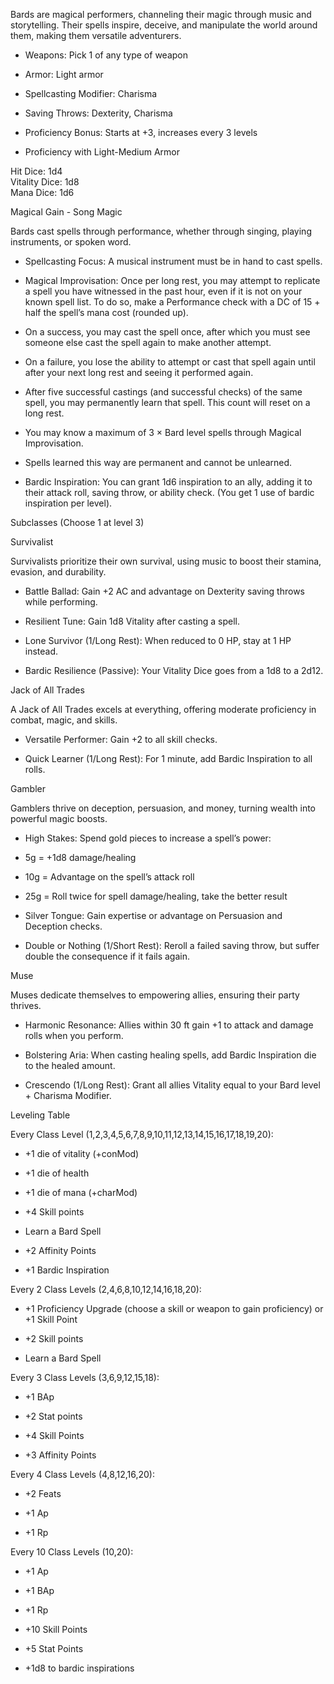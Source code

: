 Bards are magical performers, channeling their magic through music and storytelling. Their spells inspire, deceive, and manipulate the world around them, making them versatile adventurers.

- Weapons: Pick 1 of any type of weapon
    
- Armor: Light armor
    
- Spellcasting Modifier: Charisma
    
- Saving Throws: Dexterity, Charisma
    
- Proficiency Bonus: Starts at +3, increases every 3 levels
    
- Proficiency with Light-Medium Armor
    

Hit Dice: 1d4  
Vitality Dice: 1d8  
Mana Dice: 1d6

Magical Gain - Song Magic

Bards cast spells through performance, whether through singing, playing instruments, or spoken word.

- Spellcasting Focus: A musical instrument must be in hand to cast spells.
    
- Magical Improvisation: Once per long rest, you may attempt to replicate a spell you have witnessed in the past hour, even if it is not on your known spell list. To do so, make a Performance check with a DC of 15 + half the spell’s mana cost (rounded up).
    

- On a success, you may cast the spell once, after which you must see someone else cast the spell again to make another attempt.
    
- On a failure, you lose the ability to attempt or cast that spell again until after your next long rest and seeing it performed again.
    
- After five successful castings (and successful checks) of the same spell, you may permanently learn that spell. This count will reset on a long rest.
    
- You may know a maximum of 3 × Bard level spells through Magical Improvisation.
    
- Spells learned this way are permanent and cannot be unlearned.
    

- Bardic Inspiration: You can grant 1d6 inspiration to an ally, adding it to their attack roll, saving throw, or ability check. (You get 1 use of bardic inspiration per level).
    

Subclasses (Choose 1 at level 3)

Survivalist

Survivalists prioritize their own survival, using music to boost their stamina, evasion, and durability.

- Battle Ballad: Gain +2 AC and advantage on Dexterity saving throws while performing.
    
- Resilient Tune: Gain 1d8 Vitality after casting a spell.
    
- Lone Survivor (1/Long Rest): When reduced to 0 HP, stay at 1 HP instead.
    
- Bardic Resilience (Passive): Your Vitality Dice goes from a 1d8 to a 2d12.
    

Jack of All Trades

A Jack of All Trades excels at everything, offering moderate proficiency in combat, magic, and skills.

- Versatile Performer: Gain +2 to all skill checks.
    
- Quick Learner (1/Long Rest): For 1 minute, add Bardic Inspiration to all rolls.
    

Gambler

Gamblers thrive on deception, persuasion, and money, turning wealth into powerful magic boosts.

- High Stakes: Spend gold pieces to increase a spell’s power:
    

- 5g = +1d8 damage/healing
    
- 10g = Advantage on the spell’s attack roll
    
- 25g = Roll twice for spell damage/healing, take the better result
    

- Silver Tongue: Gain expertise or advantage on Persuasion and Deception checks.
    
- Double or Nothing (1/Short Rest): Reroll a failed saving throw, but suffer double the consequence if it fails again.
    

Muse

Muses dedicate themselves to empowering allies, ensuring their party thrives.

- Harmonic Resonance: Allies within 30 ft gain +1 to attack and damage rolls when you perform.
    
- Bolstering Aria: When casting healing spells, add Bardic Inspiration die to the healed amount.
    
- Crescendo (1/Long Rest): Grant all allies Vitality equal to your Bard level + Charisma Modifier.
    

Leveling Table

Every Class Level (1,2,3,4,5,6,7,8,9,10,11,12,13,14,15,16,17,18,19,20):

- +1 die of vitality (+conMod)
    
- +1 die of health
    
- +1 die of mana (+charMod)
    
- +4 Skill points
    
- Learn a Bard Spell
    
- +2 Affinity Points
    
- +1 Bardic Inspiration 
    

Every 2 Class Levels (2,4,6,8,10,12,14,16,18,20):

- +1 Proficiency Upgrade (choose a skill or weapon to gain proficiency) or +1 Skill Point
    
- +2 Skill points
    
- Learn a Bard Spell
    

Every 3 Class Levels (3,6,9,12,15,18):

- +1 BAp
    
- +2 Stat points
    
- +4 Skill Points
    
- +3 Affinity Points
    

Every 4 Class Levels (4,8,12,16,20):

- +2 Feats
    
- +1 Ap
    
- +1 Rp
    

Every 10 Class Levels (10,20):

- +1 Ap
    
- +1 BAp
    
- +1 Rp
    
- +10 Skill Points
    
- +5 Stat Points
    
- +1d8 to bardic inspirations